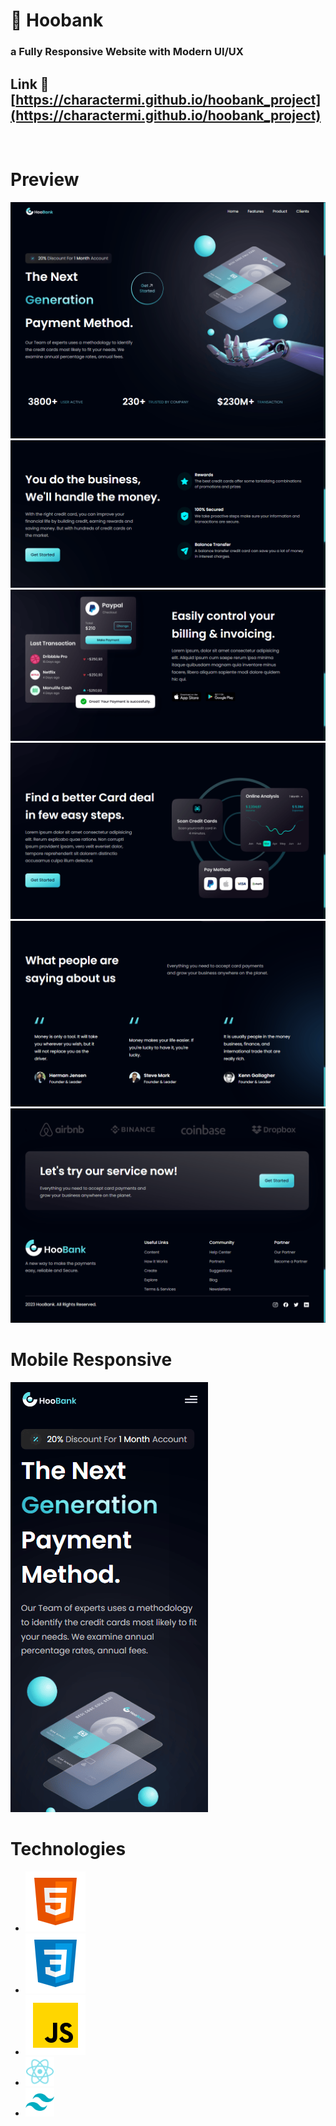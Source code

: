 # 🏦 Hoobank

### a Fully Responsive Website with Modern UI/UX

## Link 🔗 [https://charactermi.github.io/hoobank_project](https://charactermi.github.io/hoobank_project)

<br />

# Preview

<img src="./preview_images/hoobank_first.png" alt="first" />
<img src="./preview_images/hoobank_second.png" alt="second" />
<img src="./preview_images/hoobank_third.png" alt="third" />
<img src="./preview_images/hoobank_fourth.png" alt="fourth" />
<img src="./preview_images/hoobank_fifth.png" alt="fifth" />
<img src="./preview_images/hoobank_sixth.png" alt="sixth" />

<br />

# Mobile Responsive

<img src="./preview_images/hoobank_responsive.png" alt="responsive" />

# Technologies

<ul>
    <li>
        <img src="https://github.com/characterMi/characterMi/raw/main/images/technologies/icons8-html.svg" alt="HTML" />
    </li>
    <li>
        <img src="https://github.com/characterMi/characterMi/raw/main/images/technologies/icons8-css.svg" alt="Css" />
    </li>
    <li>
        <img src="https://github.com/characterMi/characterMi/raw/main/images/technologies/icons8-js.svg" alt="Js" />
    </li>
    <li>
        <img src="https://github.com/characterMi/characterMi/raw/main/images/technologies/icons8-react-native.svg" width="46" height="46" alt="React" />
    </li>
    <li>
        <img src="https://github.com/characterMi/characterMi/raw/main/images/technologies/tailwind.svg" width="46" height="46" alt="Tailwind Css" />
    </li>
</ul>
